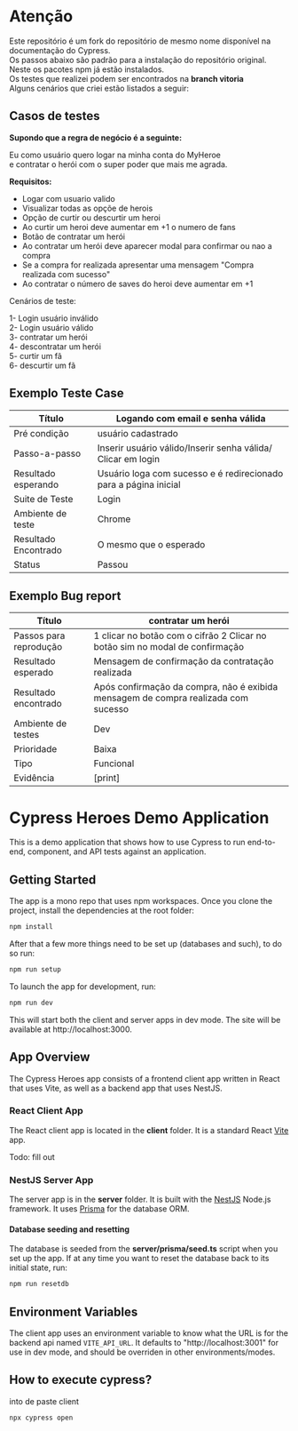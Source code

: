 # Atenção
Este repositório é um fork do repositório de mesmo nome disponível na documentação do Cypress.  
Os passos abaixo são padrão para a instalação do repositório original.  
Neste os pacotes npm já estão instalados.  
Os testes que realizei podem ser encontrados na **branch vitoria**  
Alguns cenários que criei estão listados a seguir:

## Casos de testes

**Supondo que a regra de negócio é a seguinte:**

Eu como usuário quero logar na minha conta do MyHeroe  
e contratar o herói com o super poder que 
mais me agrada.

**Requisitos:**  
* Logar com usuario valido  
* Visualizar todas as opçõe de herois  
* Opção de curtir ou descurtir um heroi  
* Ao curtir um heroi deve aumentar em +1 o numero de fans
* Botão de contratar um herói  
* Ao contratar um herói deve aparecer modal para confirmar ou nao a compra
* Se a compra for realizada apresentar uma mensagem "Compra realizada com sucesso"  
* Ao contratar o número de saves do heroi deve aumentar em +1

Cenários de teste:

1- Login usuário inválido  
2- Login usuário válido   
3- contratar um herói  
4- descontratar um herói  
5- curtir um fã  
6- descurtir um fã  

## Exemplo Teste Case

|    Título   | Logando com email e senha válida|  
|-------------|---------------------------------|
|Pré condição | usuário cadastrado|
|Passo-a-passo| Inserir usuário válido/Inserir senha válida/ Clicar em login|  
|Resultado esperando| Usuário loga com sucesso e é redirecionado para a página inicial|  
|Suite de Teste| Login |  
|Ambiente de teste| Chrome|
|Resultado Encontrado| O mesmo que o esperado|
|Status| Passou|



## Exemplo Bug report 

|Título|contratar um herói|
|------|------------------|
|Passos para reprodução| 1 clicar no botão com o cifrão 2 Clicar no botão sim no modal de confirmação 
|Resultado esperado| Mensagem de confirmação da contratação realizada|
|Resultado encontrado| Após confirmação da compra, não é exibida mensagem de compra realizada com sucesso|
|Ambiente de testes| Dev|
|Prioridade|Baixa|
|Tipo |Funcional|
|Evidência|[print]|


# Cypress Heroes Demo Application

This is a demo application that shows how to use Cypress to run end-to-end,
component, and API tests against an application.

## Getting Started

The app is a mono repo that uses npm workspaces. Once you clone the project,
install the dependencies at the root folder:

```sh
npm install
```

After that a few more things need to be set up (databases and such), to do so run:

```sh
npm run setup
```


To launch the app for development, run:

```sh
npm run dev
```

This will start both the client and server apps in dev mode. The site will be
available at http://localhost:3000.

## App Overview

The Cypress Heroes app consists of a frontend client app written in React that
uses Vite, as well as a backend app that uses NestJS.

### React Client App

The React client app is located in the **client** folder. It is a standard React [Vite](https://vitejs.dev/) app.

Todo: fill out

### NestJS Server App

The server app is in the **server** folder. It is built with the [NestJS](https://nestjs.com/) Node.js framework. It uses [Prisma](https://www.prisma.io/) for the database ORM.

#### Database seeding and resetting

The database is seeded from the **server/prisma/seed.ts** script when you set up the app. If at any time you want to reset the database back to its initial state, run:

```sh
npm run resetdb
```

## Environment Variables

The client app uses an environment variable to know what the URL is for the
backend api named `VITE_API_URL`. It defaults to "http://localhost:3001" for use
in dev mode, and should be overriden in other environments/modes.

## How to execute cypress?

into de paste client 

```sh
npx cypress open
```

